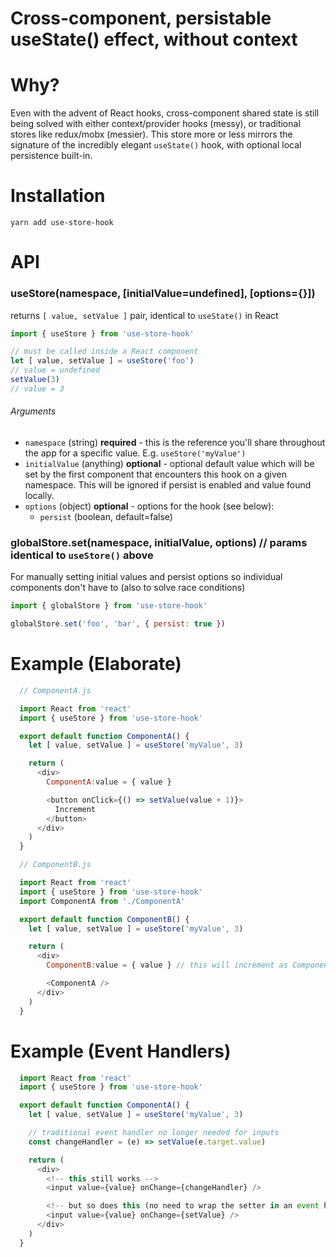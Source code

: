 Cross-component, persistable useState() effect, without context
===

# Why?
Even with the advent of React hooks, cross-component shared state
is still being solved with either context/provider hooks (messy), or traditional
stores like redux/mobx (messier).  This store more or less mirrors the signature of
the incredibly elegant `useState()` hook, with optional local persistence built-in.

# Installation
```
yarn add use-store-hook
```

# API
### useStore(namespace, [initialValue=undefined], [options={}])
returns `[ value, setValue ]` pair, identical to `useState()` in React
```js
import { useStore } from 'use-store-hook'

// must be called inside a React component
let [ value, setValue ] = useStore('foo')
// value = undefined
setValue(3)
// value = 3
```

###### Arguments
- `namespace` (string) **required** - this is the reference you'll share throughout the app for a specific value.  E.g. `useStore('myValue')`
- `initialValue` (anything) **optional** - optional default value which will be set by the first component that encounters this hook on a given namespace.  This will be ignored if persist is enabled and value found locally.
- `options` (object) **optional** - options for the hook (see below):
  - `persist` (boolean, default=false)

### globalStore.set(namespace, initialValue, options) // params identical to `useStore()` above
For manually setting initial values and persist options so individual components don't have to (also to solve race conditions)
```js
import { globalStore } from 'use-store-hook'

globalStore.set('foo', 'bar', { persist: true })
```

# Example (Elaborate)
```js
  // ComponentA.js

  import React from 'react'
  import { useStore } from 'use-store-hook'

  export default function ComponentA() {
    let [ value, setValue ] = useStore('myValue', 3)

    return (
      <div>
        ComponentA:value = { value }

        <button onClick={() => setValue(value + 1)}>
          Increment
        </button>
      </div>
    )
  }
```

```js
  // ComponentB.js

  import React from 'react'
  import { useStore } from 'use-store-hook'
  import ComponentA from './ComponentA'

  export default function ComponentB() {
    let [ value, setValue ] = useStore('myValue', 3)

    return (
      <div>
        ComponentB:value = { value } // this will increment as ComponentA clicks are registered

        <ComponentA />
      </div>
    )
  }
```

# Example (Event Handlers)
```js
  import React from 'react'
  import { useStore } from 'use-store-hook'

  export default function ComponentA() {
    let [ value, setValue ] = useStore('myValue', 3)

    // traditional event handler no longer needed for inputs
    const changeHandler = (e) => setValue(e.target.value)

    return (
      <div>
        <!-- this still works -->
        <input value={value} onChange={changeHandler} />

        <!-- but so does this (no need to wrap the setter in an event handler) -->
        <input value={value} onChange={setValue} />
      </div>
    )
  }
```
